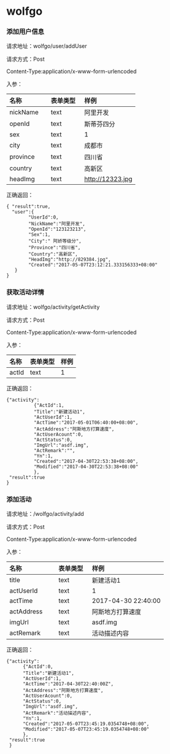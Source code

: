 # wolfgo 

### 添加用户信息 

请求地址：wolfgo/user/addUser

请求方式：Post

Content-Type:application/x-www-form-urlencoded

入参：
 
| 名称             | 表单类型        | 样例               |
| :--------------- | :--------------| :------------      |
| nickName         | text           | 阿里开发            |
| openId           | text           | 斯蒂芬四分          |
| sex              | text           | 1                  |
| city             | text           | 成都市             |
| province         | text           | 四川省             |
| country          | text           | 高新区             |
| headImg          | text           | http://12323.jpg   |

正确返回：

```
{ "result":true,
  "user":{
        "UserId":0,
        "NickName":"阿里开发",
        "OpenId":"123123213",
        "Sex":1,
        "City":" 阿娇等级分",
        "Province":"四川省",
        "Country":"高新区",
        "HeadImg":"http://829384.jpg",
        "Created":"2017-05-07T23:12:21.333156333+08:00"
   }
}
```

### 获取活动详情 

请求地址：wolfgo/activity/getActivity

请求方式：Post

Content-Type:application/x-www-form-urlencoded

入参：
 
| 名称             | 表单类型        | 样例               |
| :--------------- | :--------------| :------------      |
| actId         | text           | 1            |


正确返回：

```
{"activity":
          {"ActId":1,
          "Title":"新建活动1",
          "ActUserId":1,
          "ActTime":"2017-05-01T06:40:00+08:00",
          "ActAddress":"阿斯地方打算速度",
          "ActUserAcount":0,
          "ActStatus":0,
          "ImgUrl":"asdf.img",
          "ActRemark":"",
          "Yn":1,
          "Created":"2017-04-30T22:53:38+08:00",
          "Modified":"2017-04-30T22:53:38+08:00"
          },
 "result":true
}
```

### 添加活动

请求地址：/wolfgo/activity/add

请求方式：Post

Content-Type:application/x-www-form-urlencoded

入参：
 
| 名称             | 表单类型        | 样例               |
| :--------------- | :--------------| :------------      |
| title         | text           | 新建活动1            |
| actUserId           | text           | 1          |
| actTime              | text           | 2017-04-30 22:40:00                 |
| actAddress             | text           | 阿斯地方打算速度             |
| imgUrl         | text           | asdf.img             |
| actRemark          | text           | 活动描述内容             |


正确返回：

```
{"activity":
      {"ActId":0,
      "Title":"新建活动1",
      "ActUserId":1,
      "ActTime":"2017-04-30T22:40:00Z",
      "ActAddress":"阿斯地方打算速度",
      "ActUserAcount":0,
      "ActStatus":0,
      "ImgUrl":"asdf.img",
      "ActRemark":"活动描述内容",
      "Yn":1,
      "Created":"2017-05-07T23:45:19.0354748+08:00",
      "Modified":"2017-05-07T23:45:19.0354748+08:00"
      },
 "result":true
 }
```

